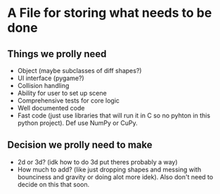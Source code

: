 # A File for storing what needs to be done

## Things we prolly need

- Object (maybe subclasses of diff shapes?)
- UI interface (pygame?)
- Collision handling
- Ability for user to set up scene
- Comprehensive tests for core logic
- Well documented code
- Fast code (just use libraries that will run it in C so no pyhton in this
  python project). Def use NumPy or CuPy.

## Decision we prolly need to make

- 2d or 3d? (idk how to do 3d put theres probably a way)
- How much to add? (like just dropping shapes and messing with bounciness and
  gravity or doing alot more idek). Also don't need to decide on this that soon.
